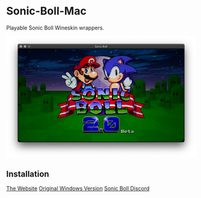 # Sonic-Boll-Mac
Playable Sonic Boll Wineskin wrappers.

![GitHub Logo](/images/Screen_Shot_2021-05-16_at_2.35.38_AM.png)

## Installation
[The Website](https://soulslimm.github.io/Sonic-Boll-Mac/)
[Original Windows Version](https://sonicminusworld.wordpress.com/)
[Sonic Boll Discord](https://discord.gg/RTDtChY)
